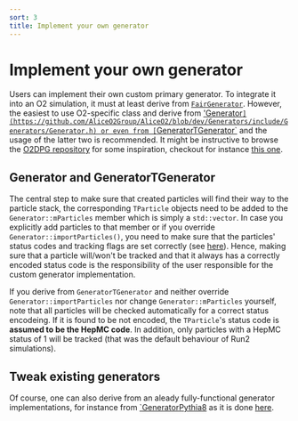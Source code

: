 ```yaml
---
sort: 3
title: Implement your own generator
---
```


# Implement your own generator

Users can implement their own custom primary generator. To integrate it into an O2 simulation, it must at least derive from [`FairGenerator`](https://github.com/FairRootGroup/FairRoot/blob/master/base/sim/FairGenerator.h). However, the easiest to use O2-specific class and derive from ['Generator`](https://github.com/AliceO2Group/AliceO2/blob/dev/Generators/include/Generators/Generator.h) or even
from [`GeneratorTGenerator`](https://github.com/AliceO2Group/AliceO2/blob/dev/Generators/include/Generators/GeneratorTGenerator.h) and the usage of the latter two is recommended. It might be instructive to browse the [O2DPG repository](https://github.com/AliceO2Group/O2DPG) for some inspiration, checkout for instance
[this one](https://github.com/AliceO2Group/O2DPG/blob/master/MC/config/PWGDQ/external/generator/GeneratorCocktailPromptCharmoniaToMuonEvtGen_pp13TeV.C).

## Generator and GeneratorTGenerator

The central step to make sure that created particles will find their way to the particle stack, the corresponding `TParticle` objects need to be added to the `Generator::mParticles` member which is simply a `std::vector`. In case you explicitly add particles to that member or if you override `Generator::importParticles()`, you need to make sure that the particles' status codes and tracking flags
are set correctly (see [here](README.md#generator-status-codes-flagging-particles-to-be-trackedtransported)).
Hence, making sure that a particle will/won't be tracked and that it always has a correctly encoded status code is the responsibility of the user responsible for the custom generator implementation.

If you derive from `GeneratorTGenerator` and neither override `Generator::importParticles` nor change `Generator::mParticles` yourself, note that all particles will be checked automatically for a correct status encodeing. If it is found to be not encoded, the `TParticle`'s status code is **assumed to be the HepMC code**.
In addition, only particles with a HepMC status of 1 will be tracked (that was the default behaviour of Run2 simulations).

## Tweak existing generators

Of course, one can also derive from an aleady fully-functional generator implementations, for instance from [`GeneratorPythia8](https://github.com/AliceO2Group/AliceO2/blob/dev/Generators/include/Generators/GeneratorPythia8.h) as it is done [here](https://github.com/AliceO2Group/O2DPG/blob/master/MC/config/PWGLF/pythia8/generator_pythia8_longlived.C).
